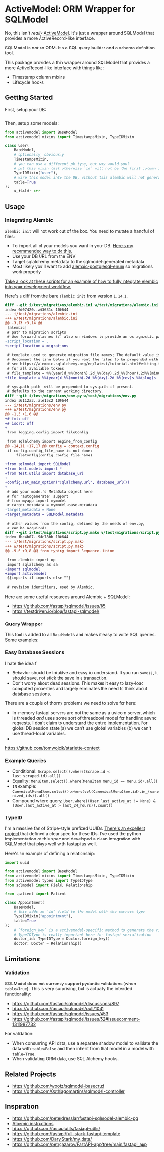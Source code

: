 # ActiveModel: ORM Wrapper for SQLModel

No, this isn't *really* [ActiveModel](https://guides.rubyonrails.org/active_model_basics.html). It's just a wrapper around SQLModel that provides a more ActiveRecord-like interface.

SQLModel is *not* an ORM. It's a SQL query builder and a schema definition tool.

This package provides a thin wrapper around SQLModel that provides a more ActiveRecord-like interface with things like:

* Timestamp column mixins
* Lifecycle hooks

## Getting Started

First, setup your DB:

```python

```

Then, setup some models:

```python
from activemodel import BaseModel
from activemodel.mixins import TimestampsMixin, TypeIDMixin

class User(
    BaseModel,
    # optionally, obviously
    TimestampsMixin,
    # you can use a different pk type, but why would you?
    # put this mixin last otherwise `id` will not be the first column in the DB
    TypeIDMixin("user"),
    # wire this model into the DB, without this alembic will not generate a migration
    table=True
):
    a_field: str
```

## Usage

### Integrating Alembic

`alembic init` will not work out of the box. You need to mutate a handful of files:

* To import all of your models you want in your DB. [Here's my recommended way to do this.](https://github.com/iloveitaly/python-starter-template/blob/master/app/models/__init__.py)
* Use your DB URL from the ENV
* Target sqlalchemy metadata to the sqlmodel-generated metadata
* Most likely you'll want to add [alembic-postgresql-enum](https://pypi.org/project/alembic-postgresql-enum/) so migrations work properly

[Take a look at these scripts for an example of how to fully integrate Alembic into your development workflow.](https://github.com/iloveitaly/python-starter-template/blob/0af2c7e95217e34bde7357cc95be048900000e48/Justfile#L618-L712)

Here's a diff from the bare `alembic init` from version `1.14.1`.

```diff
diff --git i/test/migrations/alembic.ini w/test/migrations/alembic.ini
index 0d07420..a63631c 100644
--- i/test/migrations/alembic.ini
+++ w/test/migrations/alembic.ini
@@ -3,13 +3,14 @@
 [alembic]
 # path to migration scripts
 # Use forward slashes (/) also on windows to provide an os agnostic path
-script_location = .
+script_location = migrations
 
 # template used to generate migration file names; The default value is %%(rev)s_%%(slug)s
 # Uncomment the line below if you want the files to be prepended with date and time
 # see https://alembic.sqlalchemy.org/en/latest/tutorial.html#editing-the-ini-file
 # for all available tokens
 # file_template = %%(year)d_%%(month).2d_%%(day).2d_%%(hour).2d%%(minute).2d-%%(rev)s_%%(slug)s
+file_template = %%(year)d_%%(month).2d_%%(day).2d_%%(rev)s_%%(slug)s
 
 # sys.path path, will be prepended to sys.path if present.
 # defaults to the current working directory.
diff --git i/test/migrations/env.py w/test/migrations/env.py
index 36112a3..a1e15c2 100644
--- i/test/migrations/env.py
+++ w/test/migrations/env.py
@@ -1,3 +1,6 @@
+# fmt: off
+# isort: off
+
 from logging.config import fileConfig
 
 from sqlalchemy import engine_from_config
@@ -14,11 +17,17 @@ config = context.config
 if config.config_file_name is not None:
     fileConfig(config.config_file_name)
 
+from sqlmodel import SQLModel
+from test.models import *
+from test.utils import database_url
+
+config.set_main_option("sqlalchemy.url", database_url())
+
 # add your model's MetaData object here
 # for 'autogenerate' support
 # from myapp import mymodel
 # target_metadata = mymodel.Base.metadata
-target_metadata = None
+target_metadata = SQLModel.metadata
 
 # other values from the config, defined by the needs of env.py,
 # can be acquired:
diff --git i/test/migrations/script.py.mako w/test/migrations/script.py.mako
index fbc4b07..9dc78bb 100644
--- i/test/migrations/script.py.mako
+++ w/test/migrations/script.py.mako
@@ -9,6 +9,8 @@ from typing import Sequence, Union
 
 from alembic import op
 import sqlalchemy as sa
+import sqlmodel
+import activemodel
 ${imports if imports else ""}
 
 # revision identifiers, used by Alembic.
```

Here are some useful resources around Alembic + SQLModel:

* https://github.com/fastapi/sqlmodel/issues/85
* https://testdriven.io/blog/fastapi-sqlmodel/

### Query Wrapper

This tool is added to all `BaseModel`s and makes it easy to write SQL queries. Some examples:



### Easy Database Sessions

I hate the idea f 

* Behavior should be intuitive and easy to understand. If you run `save()`, it should save, not stick the save in a transaction.
* Don't worry about dead sessions. This makes it easy to lazy-load computed properties and largely eliminates the need to think about database sessions.

There are a couple of thorny problems we need to solve for here:

* In-memory fastapi servers are not the same as a uvicorn server, which is threaded *and* uses some sort of threadpool model for handling async requests. I don't claim to understand the entire implementation. For global DB session state (a) we can't use global variables (b) we can't use thread-local variables.
* 

https://github.com/tomwojcik/starlette-context

### Example Queries

* Conditional: `Scrape.select().where(Scrape.id < last_scraped.id).all()`
* Equality: `MenuItem.select().where(MenuItem.menu_id == menu.id).all()`
* `IN` example: `CanonicalMenuItem.select().where(col(CanonicalMenuItem.id).in_(canonized_ids)).all()`
* Compound where query: `User.where((User.last_active_at != None) & (User.last_active_at > last_24_hours)).count()`

### TypeID

I'm a massive fan of Stripe-style prefixed UUIDs. [There's an excellent project](https://github.com/jetify-com/typeid)
that defined a clear spec for these IDs. I've used the python implementation of this spec and developed a clean integration
with SQLModel that plays well with fastapi as well.

Here's an example of defining a relationship:

```python
import uuid

from activemodel import BaseModel
from activemodel.mixins import TimestampsMixin, TypeIDMixin
from activemodel.types import TypeIDType
from sqlmodel import Field, Relationship

from .patient import Patient

class Appointment(
    BaseModel,
    # this adds an `id` field to the model with the correct type
    TypeIDMixin("appointment"),
    table=True
):
    # `foreign_key` is a activemodel-specific method to generate the right `Field` for the relationship
    # TypeIDType is really important here for fastapi serialization
    doctor_id: TypeIDType = Doctor.foreign_key()
    doctor: Doctor = Relationship()
```

## Limitations

### Validation

SQLModel does not currently support pydantic validations (when `table=True`). This is very surprising, but is actually the intended functionality:

* https://github.com/fastapi/sqlmodel/discussions/897
* https://github.com/fastapi/sqlmodel/pull/1041
* https://github.com/fastapi/sqlmodel/issues/453
* https://github.com/fastapi/sqlmodel/issues/52#issuecomment-1311987732

For validation:

* When consuming API data, use a separate shadow model to validate the data with `table=False` and then inherit from that model in a model with `table=True`.
* When validating ORM data, use SQL Alchemy hooks.

<!--

This looks neat
https://github.com/DarylStark/my_data/blob/a17b8b3a8463b9953821b89fee895e272f94d2a4/src/my_model/model.py#L155
        schema_extra={
            'pattern': r'^[a-z0-9_\-\.]+\@[a-z0-9_\-\.]+\.[a-z\.]+$'
        },

extra constraints

https://github.com/DarylStark/my_data/blob/a17b8b3a8463b9953821b89fee895e272f94d2a4/src/my_model/model.py#L424C1-L426C6
-->
## Related Projects

* https://github.com/woofz/sqlmodel-basecrud
* https://github.com/0xthiagomartins/sqlmodel-controller

## Inspiration

* https://github.com/peterdresslar/fastapi-sqlmodel-alembic-pg
* [Albemic instructions](https://github.com/fastapi/sqlmodel/pull/899/files)
* https://github.com/fastapiutils/fastapi-utils/
* https://github.com/fastapi/full-stack-fastapi-template
* https://github.com/DarylStark/my_data/
* https://github.com/petrgazarov/FastAPI-app/tree/main/fastapi_app
